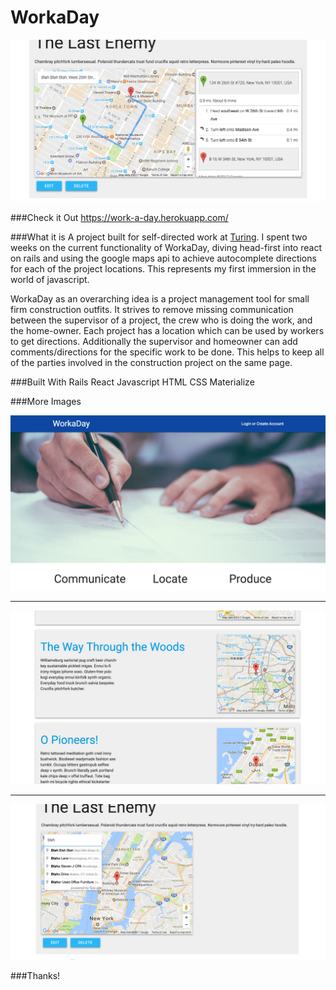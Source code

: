 # WorkaDay

![image of workaday directions autocomplete](https://github.com/lsaville/readme-screenshots/blob/master/workaday/Screen%20Shot%202017-02-12%20at%207.54.24%20AM.png?raw=true)

###Check it Out
https://work-a-day.herokuapp.com/

###What it is
A project built for self-directed work at [Turing](https://www.turing.io/). I spent two weeks on the current functionality of WorkaDay, diving head-first into react on rails and using the google maps api to achieve autocomplete directions for each of the project locations. This represents my first immersion in the world of javascript.

WorkaDay as an overarching idea is a project management tool for small firm construction outfits. It strives to remove missing communication between the supervisor of a project, the crew who is doing the work, and the home-owner. Each project has a location which can be used by workers to get directions. Additionally the supervisor and homeowner can add comments/directions for the specific work to be done. This helps to keep all of the parties involved in the construction project on the same page.

###Built With
Rails
React
Javascript
HTML
CSS
Materialize

###More Images

![image of landing page](https://github.com/lsaville/readme-screenshots/blob/master/workaday/Screen%20Shot%202017-02-12%20at%207.52.32%20AM.png?raw=true)
_____________________________________________________________________________________________________________________________
![image of projects index](https://github.com/lsaville/readme-screenshots/blob/master/workaday/Screen%20Shot%202017-02-12%20at%207.53.23%20AM.png?raw=true)

_____________________________________________________________________________________________________________________________
![image of autocomplete dropdown](https://github.com/lsaville/readme-screenshots/blob/master/workaday/Screen%20Shot%202017-02-12%20at%207.53.57%20AM.png?raw=true)

###Thanks!
